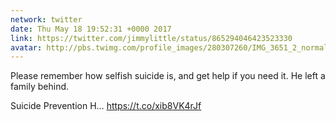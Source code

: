 ```yaml
---
network: twitter
date: Thu May 18 19:52:31 +0000 2017
link: https://twitter.com/jimmylittle/status/865294046423523330
avatar: http://pbs.twimg.com/profile_images/280307260/IMG_3651_2_normal.jpg
---
```


Please remember how selfish suicide is, and get help if you need it. He left a family behind.

Suicide Prevention H… https://t.co/xib8VK4rJf
